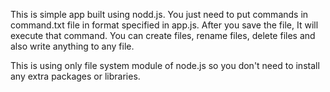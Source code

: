 This is simple app built using nodd.js. You just need to put commands in command.txt file in format specified in app.js. After you save the file, It will execute that command. You can create files, rename files, delete files and also write anything to any file.

This is using only file system module of node.js so you don't need to install any extra packages or libraries.

